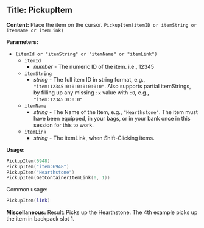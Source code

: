 ## Title: PickupItem

**Content:**
Place the item on the cursor.
`PickupItem(itemID or itemString or itemName or itemLink)`

**Parameters:**
- `(itemId or "itemString" or "itemName" or "itemLink")`
  - `itemId`
    - *number* - The numeric ID of the item. i.e., 12345
  - `itemString`
    - *string* - The full item ID in string format, e.g., `"item:12345:0:0:0:0:0:0:0"`. Also supports partial itemStrings, by filling up any missing `:x` value with `:0`, e.g., `"item:12345:0:0:0"`
  - `itemName`
    - *string* - The Name of the Item, e.g., `"Hearthstone"`. The item must have been equipped, in your bags, or in your bank once in this session for this to work.
  - `itemLink`
    - *string* - The itemLink, when Shift-Clicking items.

**Usage:**
```lua
PickupItem(6948)
PickupItem("item:6948")
PickupItem("Hearthstone")
PickupItem(GetContainerItemLink(0, 1))
```
Common usage:
```lua
PickupItem(link)
```

**Miscellaneous:**
Result:
Picks up the Hearthstone. The 4th example picks up the item in backpack slot 1.